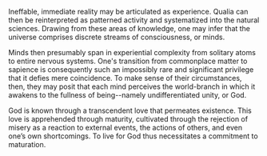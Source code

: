 Ineffable, immediate reality may be articulated as experience. Qualia can then be reinterpreted as patterned activity and systematized into the natural sciences. Drawing from these areas of knowledge, one may infer that the universe comprises discrete streams of consciousness, or minds.

Minds then presumably span in experiential complexity from solitary atoms to entire nervous systems. One's transition from commonplace matter to sapience is consequently such an impossibly rare and significant privilege that it defies mere coincidence. To make sense of their circumstances, then, they may posit that each mind perceives the world-branch in which it awakens to the fullness of being--namely undifferentiated unity, or God.

God is known through a transcendent love that permeates existence. This love is apprehended through maturity, cultivated through the rejection of misery as a reaction to external events, the actions of others, and even one’s own shortcomings. To live for God thus necessitates a commitment to maturation.

